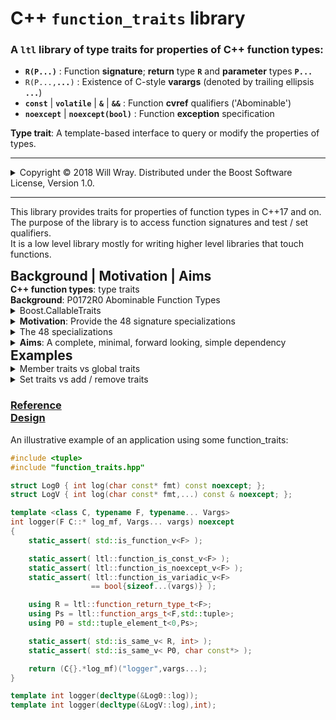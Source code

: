 # **C++ `function_traits` library**

### A `ltl` library of type traits for properties of C++ function types:
* **`R(P...)`** : Function **signature**; **return** type **`R`** and **parameter** types **`P...`**
* `R(P...,`**`...`**`)` : Existence of C-style **varargs** (denoted by trailing ellipsis **`...`**)
* **`const`** | **`volatile`** | **`&`**  | **`&&`** : Function **cvref** qualifiers ('Abominable')  
* **`noexcept`** | **`noexcept(bool)`** : Function **exception** specification

**Type trait**: A template-based interface to
    query or modify the properties of types.


<hr><details><summary>Copyright &copy; 2018 Will Wray. Distributed under the Boost Software License, Version 1.0.</summary>

### <b>Boost Software License - Version 1.0 - August 17th, 2003</b>
```
Permission is hereby granted, free of charge, to any person or organization
obtaining a copy of the software and accompanying documentation covered by
this license (the "Software") to use, reproduce, display, distribute,
execute, and transmit the Software, and to prepare derivative works of the
Software, and to permit third-parties to whom the Software is furnished to
do so, all subject to the following:

The copyright notices in the Software and this entire statement, including
the above license grant, this restriction and the following disclaimer,
must be included in all copies of the Software, in whole or in part, and
all derivative works of the Software, unless such copies or derivative
works are solely in the form of machine-executable object code generated by
a source language processor.

THE SOFTWARE IS PROVIDED "AS IS", WITHOUT WARRANTY OF ANY KIND, EXPRESS OR
IMPLIED, INCLUDING BUT NOT LIMITED TO THE WARRANTIES OF MERCHANTABILITY,
FITNESS FOR A PARTICULAR PURPOSE, TITLE AND NON-INFRINGEMENT. IN NO EVENT
SHALL THE COPYRIGHT HOLDERS OR ANYONE DISTRIBUTING THE SOFTWARE BE LIABLE
FOR ANY DAMAGES OR OTHER LIABILITY, WHETHER IN CONTRACT, TORT OR OTHERWISE,
ARISING FROM, OUT OF OR IN CONNECTION WITH THE SOFTWARE OR THE USE OR OTHER
DEALINGS IN THE SOFTWARE.
```
(Also at http://www.boost.org/LICENSE_1_0.txt or in accompanying file [LICENSE.md](LICENSE.md))

</details><hr>


This library provides traits for properties of function types in C++17 and on.
<br>The purpose of the library is to access function signatures and test / set qualifiers.
<br>It is a low level library mostly for writing higher level libraries that touch functions.


<h2 style="display:inline"><b>Background | Motivation | Aims
</b></h2>


<details><summary style="display:inline"><b>C++ function types</b>: type traits</summary>

>**C++ function types** are the types of plain old C/C++ functions:
```c++
void(), int(), void(int), int(char const*,...)
```
>
>C++ function types can also have cvref qualifiers or noexcept specifier:
```c++
int() const&, void(int) volatile, void() noexcept
```

>The standard type trait `std::is_function_v<F>` is true for all such types.
<br>The `std` library does not yet provide other traits for C++ function types,
<br>mainly due to the complications caused by the possible qualifers:
</b>
</details>

<details><summary style="display:inline"><b>Background</b>: P0172R0 Abominable Function Types</summary>

Quoting from [P0172R0](http://www.open-std.org/jtc1/sc22/wg21/docs/papers/2015/p0172r0.html) section 2.1, Definitions:

><dl>
><dt><i>Abominable function types</i>:</dt>
><dd>Types produced by writing a function type followed by cv-ref qualifiers:</dd>
></dl>

```cpp
   using regular    = void();
   using abominable = void() const volatile &&;
```
>In the example above, `regular` names a familiar function type [...] no surprises,
<br>`abominable` also names a function type, not a reference type, and
<br>despite appearances, is neither a const nor a volatile qualified type. <br>There is no such thing as a cv-qualified function type in the type system, <br>and the abominable function type is something else entirely.

* P0172R0 **Abominable Function Types** by Alisdair Meredith, Nov 2015
</b></details>


<details><summary>Boost.CallableTraits</summary>

>[Boost.CallableTraits](https://www.boost.org/doc/libs/develop/libs/callable_traits/doc/html/) implements P0172R0's suggested library interface
<br>and extends it to support general Callable types.
<br>It is a robust, reviewed library for production use.
>
>This library doesn't provide Callable traits, just a complete set of function traits.
<br>It is an experimental design using C++17 features.</b>
</details>


<details><summary><b>Motivation</b>: Provide the 48 signature specializations</summary>

See also [Boost.CallableTraits Motivation](https://www.boost.org/doc/libs/develop/libs/callable_traits/doc/html/index.html#callable_traits.introduction.motivation)

><b>There are 48 function signature specializations required since C++17:</b>
- 12 combinations of cvref qualifiers (4 cv x 3 ref)
- x 2 for possible trailing elipsis (C-style varargs ...)
- x 2 for `noexcept` - part of the function type since C++17.
>
><b>I wanted a trait to copy qualifiers from source to target function types*.
<br>Since all 48 specializations are needed to implement *any* function trait
<br>with full generality, one might as well write a full collection of traits.</b>

(*) Copy traits<blockquote><p>See [P1016R0](http://www.open-std.org/jtc1/sc22/wg21/docs/papers/2018/p1016r0.pdf) 'A few additional type manipulation utilities' `copy_*` & `clone_*` traits.
<br>Such traits were not proposed in P0172R0 nor implemented yet in Boost.CallableTraits
<br>(there's an open [issue](https://github.com/boostorg/callable_traits/issues/139) to add a `copy_member_cvref` trait).
 
</details>

<details><summary>The 48 specializations</summary>

(also in P0172, Boost.CallableTraits and cppreference)
```c++
template<typename T> struct fun;

template<class R, class... P> struct fun<R(P...)> {};
template<class R, class... P> struct fun<R(P...) &> {};
template<class R, class... P> struct fun<R(P...) &&> {};
template<class R, class... P> struct fun<R(P...) const> {};
template<class R, class... P> struct fun<R(P...) const &> {};
template<class R, class... P> struct fun<R(P...) const &&> {};
template<class R, class... P> struct fun<R(P...) volatile> {};
template<class R, class... P> struct fun<R(P...) volatile &> {};
template<class R, class... P> struct fun<R(P...) volatile &&> {};
template<class R, class... P> struct fun<R(P...) const volatile> {};
template<class R, class... P> struct fun<R(P...) const volatile &> {};
template<class R, class... P> struct fun<R(P...) const volatile &&> {};
template<class R, class... P> struct fun<R(P..., ...)> {};
template<class R, class... P> struct fun<R(P..., ...) &> {};
template<class R, class... P> struct fun<R(P..., ...) &&> {};
template<class R, class... P> struct fun<R(P..., ...) const> {};
template<class R, class... P> struct fun<R(P..., ...) const &> {};
template<class R, class... P> struct fun<R(P..., ...) const &&> {};
template<class R, class... P> struct fun<R(P..., ...) volatile> {};
template<class R, class... P> struct fun<R(P..., ...) volatile &> {};
template<class R, class... P> struct fun<R(P..., ...) volatile &&> {};
template<class R, class... P> struct fun<R(P..., ...) const volatile> {};
template<class R, class... P> struct fun<R(P..., ...) const volatile &> {};
template<class R, class... P> struct fun<R(P..., ...) const volatile &&> {};
template<class R, class... P> struct fun<R(P...) noexcept> {};
template<class R, class... P> struct fun<R(P...) & noexcept> {};
template<class R, class... P> struct fun<R(P...) && noexcept> {};
template<class R, class... P> struct fun<R(P...) const noexcept> {};
template<class R, class... P> struct fun<R(P...) const & noexcept> {};
template<class R, class... P> struct fun<R(P...) const && noexcept> {};
template<class R, class... P> struct fun<R(P...) volatile noexcept> {};
template<class R, class... P> struct fun<R(P...) volatile & noexcept> {};
template<class R, class... P> struct fun<R(P...) volatile && noexcept> {};
template<class R, class... P> struct fun<R(P...) const volatile noexcept> {};
template<class R, class... P> struct fun<R(P...) const volatile & noexcept> {};
template<class R, class... P> struct fun<R(P...) const volatile && noexcept> {};
template<class R, class... P> struct fun<R(P..., ...) noexcept> {};
template<class R, class... P> struct fun<R(P..., ...) & noexcept> {};
template<class R, class... P> struct fun<R(P..., ...) && noexcept> {};
template<class R, class... P> struct fun<R(P..., ...) const noexcept> {};
template<class R, class... P> struct fun<R(P..., ...) const & noexcept> {};
template<class R, class... P> struct fun<R(P..., ...) const && noexcept> {};
template<class R, class... P> struct fun<R(P..., ...) volatile noexcept> {};
template<class R, class... P> struct fun<R(P..., ...) volatile & noexcept> {};
template<class R, class... P> struct fun<R(P..., ...) volatile && noexcept> {};
template<class R, class... P> struct fun<R(P..., ...) const volatile noexcept> {};
template<class R, class... P> struct fun<R(P..., ...) const volatile & noexcept> {};
template<class R, class... P> struct fun<R(P..., ...) const volatile && noexcept> {};
```
</details>


<details><summary><b>Aims</b>: A complete, minimal, forward looking, simple dependency</summary>

- <details><summary style="display:inline">A <b>complete</b> yet <b>minimal</b> set of function type traits</summary><blockquote><p><b>Complete</b>: provide a way to do any query or modification that may be needed;<br>if you see something that is not reasonably easy to do then open an issue.</p><p><b>Minimal</b>: avoid bloat and duplication in the interface (not that easy).<br>Narrow scope, single responsibility - function traits only, no more, no less.</p></blockquote></details>

- <details><summary style="display:inline">In a <b>single header</b>, simple to take as a dependency</summary><blockquote><p><b>Simple dependency</b>: one header (or two), self contained with docs.<br>Mesonbuild example as subproject / git submodule. CMake ToDo.<br>Of course, you can just copy the header(s) or cut-n-paste.</p><p><b>Single header</b>: rather than 'fine-grain' headers per trait.<br>Because each trait has to pull in the full 48 specializations,<br>even if a user may only want one of the many traits,<br>it seems not worth the complexity of providing individual headers<br>(unlikely to improve compile time, code organisation or modularity).</p></blockquote></details>

- <details><summary style="display:inline"><b>Forward looking</b>: to concepts - down with SFINAE!</summary><blockquote><p>Look towards concepts and contraints with no need for SFINAE tricks<br>No concern for backward <b>compatibility</b> or support of old compilers<br><b>Diverge</b> from the P0172R0 suggested interface as appropriate<br>A clean, modern implementation (macro use internally).</p></blockquote></details>

<b>. Non Aims</b>: standard, supported, production-ready

>This is a niche library not meant to be a `std` proposal.
</details>


<h2 style="display:inline"><b>Examples</b></h2>
<details><summary>Member traits vs global traits</summary>

>For function type `F`, class `function<F>` contains the function's traits as members.
<br>For non-function type `T`, `function<T>` is an incomplete class type.
>
>**Member traits** of `function<F>` are a convenient interface for most use cases:
```C++
    #include <ltl/function_trait_class> // member traits only
    static_assert( std::is_void_v<
                       ltl::function<void()>::return_type_t >);
    static_assert( not ltl::function<void()>::is_noexcept() );
```
>Member types need `typename` to disambiguate them as types in some cases:
```c++
    using R = typename ltl::function<void()>::return_type_t;
```
>(`typename` will be needed in fewer cases once we have [P0634](http://www.open-std.org/jtc1/sc22/wg21/docs/papers/2018/p0634r3.html) 'Down with typename!')
<br>**Global traits** are defined in a separate header (that includes function_trait_class):
```c++
    #include <ltl/function_traits> // member and global traits 
    static_assert( std::is_void_v<
                       ltl::function_return_type_t<void()> >);
    static_assert( not ltl::function_is_noexcept_v<void()> );
```
>Global or namespace-scope traits are conventional for `std` traits etc.
<br>Global traits act as template 'type functions' so work well in generic code.
</details>


<details><summary>Set traits vs add / remove traits</summary>

><b>`set_*` traits are more programmatic than conventional `add_*`, `remove_*` traits.
<br>Setters for cv qualifiers, noexcept and variadic take `bool` template arguments,
<br>Setters for ref qualifiers take `ltl::ref_qual_v` template arguments:
```c++
    using namespace ltl;
    static_assert( function_is_noexcept_v<
                     function<void()>::set_noexcept_t<true> >);
```
Other setters take type arguments, e.g. to change function signature types:
```c++
    static_assert( std::is_same_v< void(),
                     function<int()>::set_return_type_t<void> >);
```
>`set_*_as` traits provide a way to copy properties to the target function type
<br>from a source function type template argument - e.g. to copy cvref qualifiers:
```c++
    static_assert( std::is_same_v< void() &,
                     function<void()>::set_cvref_as_t<int() &> >);
```
>Conventional `add_*`, `remove_*` traits are also provided, taking no arguments:
```c++
    static_assert( std::is_same_v< void(),
                     function<void() const &>::remove_cvref_t >);
```
</b></details>

### [Reference](reference.md)<br>[Design](design.md)

An illustrative example of an application using some function_traits:
```cpp
#include <tuple>
#include "function_traits.hpp"

struct Log0 { int log(char const* fmt) const noexcept; };
struct LogV { int log(char const* fmt,...) const & noexcept; };

template <class C, typename F, typename... Vargs>
int logger(F C::* log_mf, Vargs... vargs) noexcept
{
    static_assert( std::is_function_v<F> );

    static_assert( ltl::function_is_const_v<F> );
    static_assert( ltl::function_is_noexcept_v<F> );
    static_assert( ltl::function_is_variadic_v<F>
                  == bool{sizeof...(vargs)} );

    using R = ltl::function_return_type_t<F>;
    using Ps = ltl::function_args_t<F,std::tuple>;
    using P0 = std::tuple_element_t<0,Ps>;

    static_assert( std::is_same_v< R, int> );
    static_assert( std::is_same_v< P0, char const*> );

    return (C{}.*log_mf)("logger",vargs...);
}

template int logger(decltype(&Log0::log));
template int logger(decltype(&LogV::log),int);
```
